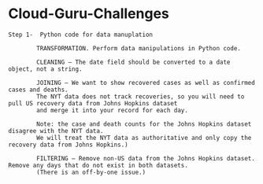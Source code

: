# Cloud-Guru-Challenges
    Step 1-  Python code for data manuplation 

            TRANSFORMATION. Perform data manipulations in Python code. 
            
            CLEANING – The date field should be converted to a date object, not a string.

            JOINING – We want to show recovered cases as well as confirmed cases and deaths. 
            The NYT data does not track recoveries, so you will need to pull US recovery data from Johns Hopkins dataset 
            and merge it into your record for each day. 
            
            Note: the case and death counts for the Johns Hopkins dataset disagree with the NYT data. 
            We will treat the NYT data as authoritative and only copy the recovery data from Johns Hopkins.)

            FILTERING – Remove non-US data from the Johns Hopkins dataset. Remove any days that do not exist in both datasets.
            (There is an off-by-one issue.)
